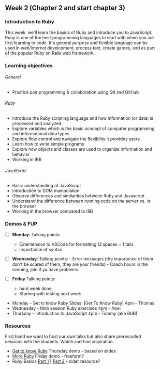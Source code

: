 ## Week 2 (Chapter 2 and start chapter 3)

### Introduction to Ruby
This week, we'll learn the basics of Ruby and introduce you to JavaScript. Ruby is one of the best programming languages to start with when you are first 
learning to code. It's general purpose and flexible language can be used in web/Internet development, process text, create games, and as part of the popular Ruby on Rails web framework.

### Learning objectives
###### General
* Practice pair programming & collaboration using Git and GitHub

###### Ruby 
* Introduce the Ruby scripting language and how information (or data) is processed and analyzed
* Explore variables which is the basic concept of computer programming and informational data types
* Explore flow control and navigate the flexibility it provides users
* Learn how to write simple programs
* Explore how objects and classes are used to organize information and behavior
* Working in IRB 

###### JavaScript 
* Basic understanding of JavaScript
* Introduction to DOM manipulation
* Observe differences and similarities between Ruby and Javascript
* Understand the difference between running code on the server vs. in the browser
* Working in the browser compared to IRB 

### Demos & FUP

- [ ] **Monday**: Talking points:
     - Extentension to VSCode for formatting (2 spaces = 1 tab)
     - Importance of syntax
     
- [ ] **Wednesday**: Talking points:
      - Error messages (the importance of them don't be scared of them, they are your friends)
      - Coach hours in the evening, join if yu have problems
      
- [ ] **Friday** Talking points:
    - hard week done
    - Starting with testing next week
    
* Monday - Get to know Ruby  Slides: [Get To Know Ruby] 4pm - Thomas 
* Wednesday - Mob session Ruby exercises 4pm - Noel 
* Thursday - Introduction to JavaScript 4pm - Tommy (aka BOB)


### Resources
First hand we want to host our own talks but also share prerecorded sessions with the students. Watch and find inspiration. 

* [Get to know Ruby](https://youtu.be/Zamg38AXfi8) Thursday demo - based on slides
* [More Ruby](https://youtu.be/8zDqM1avpd4) Friday demo - freeform? 
* Ruby Basics [Part 1](https://youtu.be/HGSCWADYuRw) | [Part 2](https://youtu.be/jGnOZIvPiZ8) - older resource?

